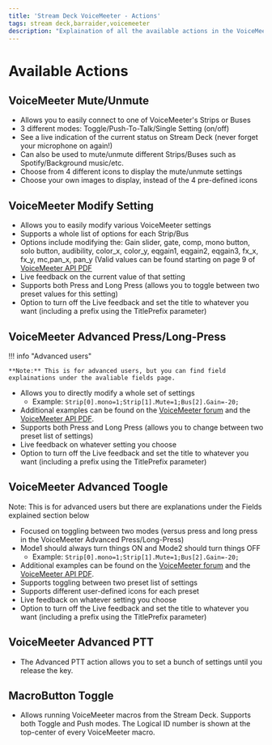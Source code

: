 ```yaml
---
title: 'Stream Deck VoiceMeeter - Actions'
tags: stream deck,barraider,voicemeeter
description: "Explaination of all the available actions in the VoiceMeeter plugin by BarRaider for the Elgato Stream Deck."
---
```


# Available Actions

## VoiceMeeter Mute/Unmute
- Allows you to easily connect to one of VoiceMeeter's Strips or Buses
- 3 different modes: Toggle/Push-To-Talk/Single Setting (on/off)
- See a live indication of the current status on Stream Deck (never forget your microphone on again!)
- Can also be used to mute/unmute different Strips/Buses such as Spotify/Background music/etc.
- Choose from 4 different icons to display the mute/unmute settings
- Choose your own images to display, instead of the 4 pre-defined icons

## VoiceMeeter Modify Setting
- Allows you to easily modify various VoiceMeeter settings
- Supports a whole list of options for each Strip/Bus
- Options include modifying the: Gain slider, gate, comp, mono button, solo button, audibility, color_x, color_y, eqgain1, eqgain2, eqgain3, fx_x, fx_y, mc,pan_x, pan_y (Valid values can be found starting on page 9 of [VoiceMeeter API PDF](https://download.vb-audio.com/Download_CABLE/VoicemeeterRemoteAPI.pdf)
- Live feedback on the current value of that setting
- Supports both Press and Long Press (allows you to toggle between two preset values for this setting)
- Option to turn off the Live feedback and set the title to whatever you want (including a prefix using the TitlePrefix parameter)

## <a name="advancedpress"></a> VoiceMeeter Advanced Press/Long-Press

!!! info "Advanced users"

    **Note:** This is for advanced users, but you can find field explainations under the avaliable fields page.

- Allows you to directly modify a whole set of settings
    - Example: `Strip[0].mono=1;Strip[1].Mute=1;Bus[2].Gain=-20;`
- Additional examples can be found on the [VoiceMeeter forum](https://forum.vb-audio.com/viewtopic.php?f=8&t=346&sid=a773394396c10847fd6fd7e332a55e49#p495) and the [VoiceMeeter API PDF](https://download.vb-audio.com/Download_CABLE/VoicemeeterRemoteAPI.pdf).
- Supports both Press and Long Press (allows you to change between two preset list of settings)
- Live feedback on whatever setting you choose
- Option to turn off the Live feedback and set the title to whatever you want (including a prefix using the TitlePrefix parameter)

## VoiceMeeter Advanced Toogle
Note: This is for advanced users but there are explanations under the Fields explained section below

- Focused on toggling between two modes (versus press and long press in the VoiceMeeter Advanced Press/Long-Press)
- Mode1 should always turn things ON and Mode2 should turn things OFF
    - Example: `Strip[0].mono=1;Strip[1].Mute=1;Bus[2].Gain=-20;`
- Additional examples can be found on the [VoiceMeeter forum](https://forum.vb-audio.com/viewtopic.php?f=8&t=346&sid=a773394396c10847fd6fd7e332a55e49#p495) and the [VoiceMeeter API PDF](https://download.vb-audio.com/Download_CABLE/VoicemeeterRemoteAPI.pdf).
- Supports toggling between two preset list of settings
- Supports different user-defined icons for each preset
- Live feedback on whatever setting you choose
- Option to turn off the Live feedback and set the title to whatever you want (including a prefix using the TitlePrefix parameter)

## VoiceMeeter Advanced PTT
- The Advanced PTT action allows you to set a bunch of settings until you release the key.

## MacroButton Toggle
- Allows running VoiceMeeter macros from the Stream Deck. Supports both Toggle and Push modes. The Logical ID number is shown at the top-center of every VoiceMeeter macro.
